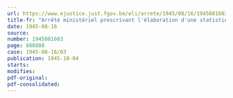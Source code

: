```yaml
---
url: https://www.ejustice.just.fgov.be/eli/arrete/1945/08/16/1945081603/justel
title-fr: "Arrêté ministériel prescrivant l'élaboration d'une statistique mensuelle de l'activité dans l'industrie transformatrice du bois (abrogé par AM 16-03-1952, art. 6)"
date: 1945-08-16
source:
number: 1945081603
page: 888888
case: 1945-08-16/03
publication: 1945-10-04
starts:
modifies:
pdf-original:
pdf-consolidated:
---
```


